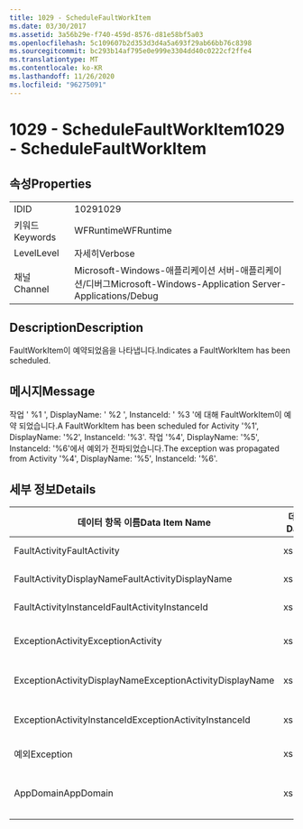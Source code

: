 ```yaml
---
title: 1029 - ScheduleFaultWorkItem
ms.date: 03/30/2017
ms.assetid: 3a56b29e-f740-459d-8576-d81e58bf5a03
ms.openlocfilehash: 5c109607b2d353d3d4a5a693f29ab66bb76c8398
ms.sourcegitcommit: bc293b14af795e0e999e3304dd40c0222cf2ffe4
ms.translationtype: MT
ms.contentlocale: ko-KR
ms.lasthandoff: 11/26/2020
ms.locfileid: "96275091"
---
```

# <a name="1029---schedulefaultworkitem"></a><span data-ttu-id="0627e-102">1029 - ScheduleFaultWorkItem</span><span class="sxs-lookup"><span data-stu-id="0627e-102">1029 - ScheduleFaultWorkItem</span></span>

## <a name="properties"></a><span data-ttu-id="0627e-103">속성</span><span class="sxs-lookup"><span data-stu-id="0627e-103">Properties</span></span>  
  
|||  
|-|-|  
|<span data-ttu-id="0627e-104">ID</span><span class="sxs-lookup"><span data-stu-id="0627e-104">ID</span></span>|<span data-ttu-id="0627e-105">1029</span><span class="sxs-lookup"><span data-stu-id="0627e-105">1029</span></span>|  
|<span data-ttu-id="0627e-106">키워드</span><span class="sxs-lookup"><span data-stu-id="0627e-106">Keywords</span></span>|<span data-ttu-id="0627e-107">WFRuntime</span><span class="sxs-lookup"><span data-stu-id="0627e-107">WFRuntime</span></span>|  
|<span data-ttu-id="0627e-108">Level</span><span class="sxs-lookup"><span data-stu-id="0627e-108">Level</span></span>|<span data-ttu-id="0627e-109">자세히</span><span class="sxs-lookup"><span data-stu-id="0627e-109">Verbose</span></span>|  
|<span data-ttu-id="0627e-110">채널</span><span class="sxs-lookup"><span data-stu-id="0627e-110">Channel</span></span>|<span data-ttu-id="0627e-111">Microsoft-Windows-애플리케이션 서버-애플리케이션/디버그</span><span class="sxs-lookup"><span data-stu-id="0627e-111">Microsoft-Windows-Application Server-Applications/Debug</span></span>|  
  
## <a name="description"></a><span data-ttu-id="0627e-112">Description</span><span class="sxs-lookup"><span data-stu-id="0627e-112">Description</span></span>  

 <span data-ttu-id="0627e-113">FaultWorkItem이 예약되었음을 나타냅니다.</span><span class="sxs-lookup"><span data-stu-id="0627e-113">Indicates a FaultWorkItem has been scheduled.</span></span>  
  
## <a name="message"></a><span data-ttu-id="0627e-114">메시지</span><span class="sxs-lookup"><span data-stu-id="0627e-114">Message</span></span>  

 <span data-ttu-id="0627e-115">작업 ' %1 ', DisplayName: ' %2 ', InstanceId: ' %3 '에 대해 FaultWorkItem이 예약 되었습니다.</span><span class="sxs-lookup"><span data-stu-id="0627e-115">A FaultWorkItem has been scheduled for Activity '%1', DisplayName: '%2', InstanceId: '%3'.</span></span>  <span data-ttu-id="0627e-116">작업 '%4', DisplayName: '%5', InstanceId: '%6'에서 예외가 전파되었습니다.</span><span class="sxs-lookup"><span data-stu-id="0627e-116">The exception was propagated from Activity '%4', DisplayName: '%5', InstanceId: '%6'.</span></span>  
  
## <a name="details"></a><span data-ttu-id="0627e-117">세부 정보</span><span class="sxs-lookup"><span data-stu-id="0627e-117">Details</span></span>  
  
|<span data-ttu-id="0627e-118">데이터 항목 이름</span><span class="sxs-lookup"><span data-stu-id="0627e-118">Data Item Name</span></span>|<span data-ttu-id="0627e-119">데이터 항목 형식</span><span class="sxs-lookup"><span data-stu-id="0627e-119">Data Item Type</span></span>|<span data-ttu-id="0627e-120">Description</span><span class="sxs-lookup"><span data-stu-id="0627e-120">Description</span></span>|  
|--------------------|--------------------|-----------------|  
|<span data-ttu-id="0627e-121">FaultActivity</span><span class="sxs-lookup"><span data-stu-id="0627e-121">FaultActivity</span></span>|<span data-ttu-id="0627e-122">xs:string</span><span class="sxs-lookup"><span data-stu-id="0627e-122">xs:string</span></span>|<span data-ttu-id="0627e-123">오류 작업의 형식 이름입니다.</span><span class="sxs-lookup"><span data-stu-id="0627e-123">The type name of the fault activity.</span></span>|  
|<span data-ttu-id="0627e-124">FaultActivityDisplayName</span><span class="sxs-lookup"><span data-stu-id="0627e-124">FaultActivityDisplayName</span></span>|<span data-ttu-id="0627e-125">xs:string</span><span class="sxs-lookup"><span data-stu-id="0627e-125">xs:string</span></span>|<span data-ttu-id="0627e-126">오류 작업의 표시 이름입니다.</span><span class="sxs-lookup"><span data-stu-id="0627e-126">The display name of the fault activity.</span></span>|  
|<span data-ttu-id="0627e-127">FaultActivityInstanceId</span><span class="sxs-lookup"><span data-stu-id="0627e-127">FaultActivityInstanceId</span></span>|<span data-ttu-id="0627e-128">xs:string</span><span class="sxs-lookup"><span data-stu-id="0627e-128">xs:string</span></span>|<span data-ttu-id="0627e-129">오류 작업의 인스턴스 ID입니다.</span><span class="sxs-lookup"><span data-stu-id="0627e-129">The instance id of the fault activity.</span></span>|  
|<span data-ttu-id="0627e-130">ExceptionActivity</span><span class="sxs-lookup"><span data-stu-id="0627e-130">ExceptionActivity</span></span>|<span data-ttu-id="0627e-131">xs:string</span><span class="sxs-lookup"><span data-stu-id="0627e-131">xs:string</span></span>|<span data-ttu-id="0627e-132">예외를 throw한 작업의 형식 이름입니다.</span><span class="sxs-lookup"><span data-stu-id="0627e-132">The type name of the activity that threw the exception.</span></span>|  
|<span data-ttu-id="0627e-133">ExceptionActivityDisplayName</span><span class="sxs-lookup"><span data-stu-id="0627e-133">ExceptionActivityDisplayName</span></span>|<span data-ttu-id="0627e-134">xs:string</span><span class="sxs-lookup"><span data-stu-id="0627e-134">xs:string</span></span>|<span data-ttu-id="0627e-135">예외를 throw한 작업의 표시 이름입니다.</span><span class="sxs-lookup"><span data-stu-id="0627e-135">The display name of the activity that threw the exception.</span></span>|  
|<span data-ttu-id="0627e-136">ExceptionActivityInstanceId</span><span class="sxs-lookup"><span data-stu-id="0627e-136">ExceptionActivityInstanceId</span></span>|<span data-ttu-id="0627e-137">xs:string</span><span class="sxs-lookup"><span data-stu-id="0627e-137">xs:string</span></span>|<span data-ttu-id="0627e-138">예외를 throw한 작업의 인스턴스 ID입니다.</span><span class="sxs-lookup"><span data-stu-id="0627e-138">The instance id of the activity that threw the exception.</span></span>|  
|<span data-ttu-id="0627e-139">예외</span><span class="sxs-lookup"><span data-stu-id="0627e-139">Exception</span></span>|<span data-ttu-id="0627e-140">xs:string</span><span class="sxs-lookup"><span data-stu-id="0627e-140">xs:string</span></span>|<span data-ttu-id="0627e-141">예외에 대한 예외 정보</span><span class="sxs-lookup"><span data-stu-id="0627e-141">The exception details for the exception</span></span>|  
|<span data-ttu-id="0627e-142">AppDomain</span><span class="sxs-lookup"><span data-stu-id="0627e-142">AppDomain</span></span>|<span data-ttu-id="0627e-143">xs:string</span><span class="sxs-lookup"><span data-stu-id="0627e-143">xs:string</span></span>|<span data-ttu-id="0627e-144">AppDomain.CurrentDomain.FriendlyName에서 반환되는 문자열입니다.</span><span class="sxs-lookup"><span data-stu-id="0627e-144">The string returned by AppDomain.CurrentDomain.FriendlyName.</span></span>|

